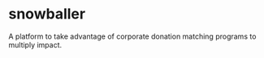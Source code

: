 # snowballer
A platform to take advantage of corporate donation matching programs to multiply impact. 
